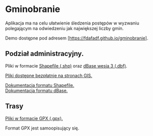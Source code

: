 # Gminobranie

Aplikacja ma na celu ułatwienie śledzenia postępów w wyzwaniu polegającym na odwiedzeniu jak największej liczby gmin.

Demo dostępne pod adresem [https://fdafadf.github.io/gminobranie].

## Podział administracyjny.

Pliki w formacie [Shapefile (.shp)](https://pl.wikipedia.org/wiki/Shapefile) oraz [dBase wesja 3 (.dbf)](https://en.wikipedia.org/wiki/.dbf).

[Pliki dostępne bezpłatnie na stronach GIS.](https://gis-support.pl/baza-wiedzy-2/dane-do-pobrania/granice-administracyjne)

[Dokumentacja formatu Shapefile.](https://www.esri.com/content/dam/esrisites/sitecore-archive/Files/Pdfs/library/whitepapers/pdfs/shapefile.pdf)  
[Dokumentacja formatu dBase.](https://en.wikipedia.org/wiki/.dbf)

## Trasy

[Pliki w formacie GPX (.gpx).](https://pl.wikipedia.org/wiki/GPX)

Format GPX jest samoopisujący się.
